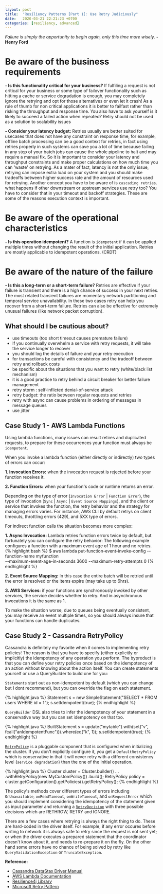 ```yaml
---
layout: post
title:  "Resiliency Patterns [Part 1]: Use Retry Judiciously"
date:   2020-03-21 22:21:23 +0700
categories: [resiliency, advanced]
---
```


*Failure is simply the opportunity to begin again, only this time more wisely.* 
    **-Henry Ford**

# Be aware of the business requirements

**- Is this functionality critical for your business?**
If fulfiling a request is not critical for your business or some type of failover functionality such as hitting a cache or service degradation is enough, you may completely ignore the retrying and opt for those alternatives or even let it crash! As a rule of thumb for non critical applications it is better to failfast rather than risking the throughput and response time.
You also have to ask yourself is it likely to succeed a failed action when repeated?
Retry should not be used as a solution to scalability issues

**- Consider your latency budget:**
Retries usually are better suited for usecases that does not have any constraint on response time, for example, offline batch processing can be a good context for retries, in fact using retries properly in such systems can save you a lot of time because failing in any step of your batch jobs can cause the whole pipeline to halt and may require a manual fix.
So it is important to consider your latency and throughput constraints and make proper calculations on how much time you can 'waste' on retrying. As a mater of fact, latency is not the only issue, retrying can impose extra load on your system and you should make tradeoffs between higher success rate and the amount of resources used for retrying. 
Another concept you have to be aware of is `cascading retries`. what happens if other downstream or upstream services use retry too? You have to consider that in your timeout and backoff strategies. 
These are some of the reasons execution context is important.


# Be aware of the operational characteristics
**- Is this operation idempotent?**
A function is `idempotent` if it can be applied multiple times without changing the result of the initial application.
Retries are mostly applicable to idempotent operations. (CRDT)

# Be aware of the nature of the failure

**- Is this a long-term or a short-term failure?**
Retries are effective if your failure is transient and there is a high chance of success in your next retries. The most related transient failures are momentary network partitioning and temporal service unavailability. In these two cases retry can help you recover from a short-term failure.
Retries can also be effective for extremely unusual failures (like network packet corruption).

## What should I be cautious about?
- use timeouts (too short timeout causes premature failure)
- If you continually overwhelm a service with retry requests, it will take the service longer to recover
- you should log the details of failure and your retry execution
- for transactions be careful with consistency and the tradeoff between retry and rollback costs
- be specific about the situations that you want to retry (white/black list mechanism)
- it is a good practice to retry behind a circuit breaker for better failure management
- retry storm : self-inflicted denial-of-service attack
- retry budget: the ratio between regular requests and retries
- retry with async can cause problems in ordering of messages in message queues
- use jitter

## Case Study 1 - AWS Lambda Functions
Using lambda functions, many issues can result retires and duplicated requests, to prepare for these occurrences your function must always be `idempotent`.

When you invoke a lambda function (either directly or indirectly) two types of errors can occur:

**1. Invocation Errors:** when the invocation request is rejected before your function receives it.

**2. Function Errors:** when your function's code or runtime returns an error.

Depending on the type of error (`Invocation Error` | `Function Error`), the type of invocation (`Sync` | `Async` | `Event Source Mappings`), and the client or service that invokes the function, the retry behavior and the strategy for managing errors varies.
For instance, AWS CLI by default retrys on client timeouts, throttling errors (429), and 5XX type of errors.

For indirect function calls the situation becomes more complex:

**1. Async Invocation:** Lambda retries function errors twice by default, but fortunately you can configure the retry behavior:
The following example configures a function with a maximum event age of 1 hour and no retries.
{% highlight bash %}
$ aws lambda put-function-event-invoke-config --function-name myfunction \
--maximum-event-age-in-seconds 3600 --maximum-retry-attempts 0
{% endhighlight %}

**2. Event Source Mapping:** In this case the entire batch will be retried until the error is resolved or the items expire (may take up to 6hrs).

**3. AWS Services:** if your functions are synchronously invoked by other services, the service decides whether to retry. And in asynchronous invocations it is the same as 1.

To make the situation worse, due to queues being eventually consistent, you may receive an event multiple times, so you should always insure that your functions can handle duplicates.

## Case Study 2 - Cassandra RetryPolicy
Cassandra is definitely my favorite when it comes to implementing retry policies! The reason is that you have to specify (either explicitly or implicitly) the idempotency of any operation you perform. The byproduct is that you can define your retry policies once based on the idempotency of an action without knowing about the action itself.
You can create statements yourself or use a QueryBuilder to build one for you:

`Statements` start out as non-idempotent by default (which you can change but I dont recommend), but you can override the flag on each statement.

{% highlight java %}
Statement s = new SimpleStatement("SELECT * FROM users WHERE id = 1");
s.setIdempotent(true);
{% endhighlight %}

`QueryBuilder` DSL also tries to infer the idempotency of your statement in a conservative way but you can set idempotency on that too.

{% highlight java %}
BuiltStatement s = update("mytable").with(set("v", fcall("anIdempotentFunc"))).where(eq("k", 1));
s.setIdempotent(true);
{% endhighlight %}

[`RetryPolicy`](https://docs.datastax.com/en/drivers/java/3.6/com/datastax/driver/core/policies/RetryPolicy.html) is a pluggable component that is configured when initializing the cluster. If you don't explicitly configure it, you get a `DefaultRetryPolicy` which is conservative in that it will never retry with a different consistency level (`service degradation`) than the one of the initial operation.

{% highlight java %}
Cluster cluster = Cluster.builder()
        ...
        .withRetryPolicy(new MyCustomPolicy())
        .build();
RetryPolicy policy = cluster.getConfiguration().getPolicies().getRetryPolicy();
{% endhighlight %}

The policy's methods cover different types of errors including `OnUnavailable`, `onReadTimeout`, `onWriteTimeout`, and `onRequestError` which you should implement considering the idempotency of the statement given as input parameter and returning a [`RetryDecision`](https://docs.datastax.com/en/drivers/java/3.6/com/datastax/driver/core/policies/RetryPolicy.RetryDecision.html) with three possible decisions which are RETHROW, RETRY and IGNORE.

There are a few cases where retrying is always the right thing to do. These are hard-coded in the driver itself. For example, if any error occures before writing to network it is always safe to retry since the request is not sent yet; or when the driver executes a prepared statement that the coordinator doesn't know about it, and needs to re-prepare it on the fly. On the other hand some errors have no chance of being solved by retry like `QueryValidationException` or `TruncateException`.

**Reference:**

* [Cassandra DataStax Driver Manual](https://docs.datastax.com/en/developer/java-driver/4.3/manual/)
* [AWS Lambda Documentation](https://docs.aws.amazon.com/lambda/index.html)
* [Resilience4j Library](https://resilience4j.readme.io/docs/retry)
* [Microsoft Retry Pattern](https://docs.microsoft.com/en-us/azure/architecture/patterns/retry)
